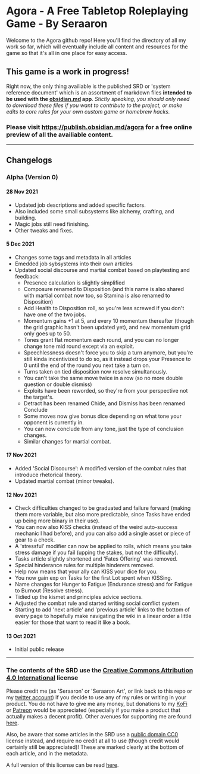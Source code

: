 # Agora - A Free Tabletop Roleplaying Game - By Seraaron

Welcome to the Agora github repo! Here you'll find the directory of all my work so far, which will eventually include all content and resources for the game so that it's all in one place for easy access.

## This game is a work in progress!

Right now, the only thing availiable is the published SRD or 'system reference document' which is an assortment of markdown files **intended to be used with the [obsidian.md](https://obsidian.md/) app**. _Stictly speaking, you should only need to download these files if you want to contribute to the project, or make edits to core rules for your own custom game or homebrew hacks._

### Please visit https://publish.obsidian.md/agora for a free online preview of all the availiable content.

---

## Changelogs

### Alpha (Version 0)

#### 28 Nov 2021
- Updated job descriptions and added specific factors.
- Also included some small subsystems like alchemy, crafting, and building.
- Magic jobs still need finishing.
- Other tweaks and fixes.

#### 5 Dec 2021
- Changes some tags and metadata in all articles
- Emedded job sybsystems into their own articles
- Updated social discourse and martial combat based on playtesting and feedback:
  - Presence calculation is slightly simplified
  - Composure renamed to Disposition (and this name is also shared with martial combat now too, so Stamina is also renamed to Disposition)
  - Add Health to Disposition roll, so you're less screwed if you don't have one of the two jobs.
  - Momentum gains +1 at 5, and every 10 momentum thereafter (though the grid graphic hasn't been updated yet), and new momentum grid only goes up to 50.
  - Tones grant flat momentum each round, and you can no longer change tone mid round except via an exploit.
  - Speechlessness doesn't force you to skip a turn anymore, but you're still kinda incentivized to do so, as it instead drops your Presence to 0 until the end of the round you next take a turn on.
  - Turns taken on tied disposition now resolve simultanously.
  - You can't take the same move twice in a row (so no more double question or double dismiss)
  - Exploits have been reworded, so they're from your perspective not the target's.
  - Detract has been renamed Chide, and Dismiss has been renamed Conclude
  - Some moves now give bonus dice depending on what tone your opponent is currently in.
  - You can now conclude from any tone, just the type of conclusion changes.
  - Similar changes for martial combat.

#### 17 Nov 2021
- Added 'Social Discourse': A modified version of the combat rules that introduce rhetorical theory.
- Updated martial combat (minor tweaks).

#### 12 Nov 2021
- Check difficulties changed to be graduated and failure forward (making them more variable, but also more predictable, since Tasks have ended up being more binary in their use).
- You can now also KISS checks (instead of the weird auto-success mechanic I had before), and you can also add a single asset or piece of gear to a check.
- A 'stressful' modifier can now be applied to rolls, which means you take stress damage if you fail (upping the stakes, but not the difficulty).
- Tasks article slightly shortened and 'Fates Offering' was removed.
- Special hinderance rules for multiple hinderers removed.
- Help now means that your ally can KISS your dice for you.
- You now gain exp on Tasks for the first Lot spent when KISSing.
- Name changes for Hunger to Fatigue (Endurance stress) and for Fatigue to Burnout (Resolve stress).
- Tidied up the kismet and principles advice sections.
- Adjusted the combat rule and started writing social conflict system.
- Starting to add 'next article' and 'previous article' links to the bottom of every page to hopefully make navigating the wiki in a linear order a little easier for those that want to read it like a book.

#### 13 Oct 2021
- Initial public release

---

### The contents of the SRD use the [Creative Commons Attribution 4.0 International](https://creativecommons.org/licenses/by/4.0/) license

Please credit me (as 'Seraaron' or 'Seraaron Art', or link back to this repo or my [twitter account](https://twitter.com/SeraaronArt)) if you decide to use any of my rules or writing in your product. You do not have to give me any money, but donations to my [KoFi](https://ko-fi.com/seraaron) or [Patreon](https://www.patreon.com/seraaron) would be appreciated (especially if you make a product that actually makes a decent profit). Other avenues for supporting me are found [here](https://github.com/Seraaron/agora/blob/main/srd/Support%20me.md).

Also, be aware that some articles in the SRD use a [public domain CC0](https://creativecommons.org/publicdomain/zero/1.0/) license instead, and require no credit at all to use (though credit would certainly still be appreciated)! These are marked clearly at the bottom of each article, and in the metadata.

A full version of this license can be read [here](LICENSE.md).
